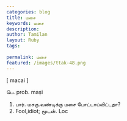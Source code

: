 ```yaml
---
categories: blog
title: மசை
keywords: மசை
description: 
author: Tamilan
layout: Ruby
tags: 
 
permalink: மசை
featured: /images/ttak-48.png
---
```

  
[ macai ]  
  
பெ. prob. maṣi  
1. பார். மசகு.வண்டிக்கு மசை போட்டாய்விட்டதா?  
2. Fool,idiot; மூடன். Loc